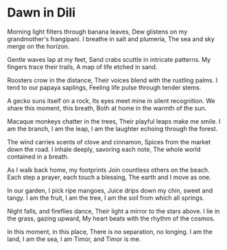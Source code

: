 # Dawn in Dili

Morning light filters through banana leaves,
Dew glistens on my grandmother's frangipani.
I breathe in salt and plumeria,
The sea and sky merge on the horizon.

Gentle waves lap at my feet,
Sand crabs scuttle in intricate patterns.
My fingers trace their trails,
A map of life etched in sand.

Roosters crow in the distance,
Their voices blend with the rustling palms.
I tend to our papaya saplings,
Feeling life pulse through tender stems.

A gecko suns itself on a rock,
Its eyes meet mine in silent recognition.
We share this moment, this breath,
Both at home in the warmth of the sun.

Macaque monkeys chatter in the trees,
Their playful leaps make me smile.
I am the branch, I am the leap,
I am the laughter echoing through the forest.

The wind carries scents of clove and cinnamon,
Spices from the market down the road.
I inhale deeply, savoring each note,
The whole world contained in a breath.

As I walk back home, my footprints
Join countless others on the beach.
Each step a prayer, each touch a blessing,
The earth and I move as one.

In our garden, I pick ripe mangoes,
Juice drips down my chin, sweet and tangy.
I am the fruit, I am the tree,
I am the soil from which all springs.

Night falls, and fireflies dance,
Their light a mirror to the stars above.
I lie in the grass, gazing upward,
My heart beats with the rhythm of the cosmos.

In this moment, in this place,
There is no separation, no longing.
I am the land, I am the sea,
I am Timor, and Timor is me.